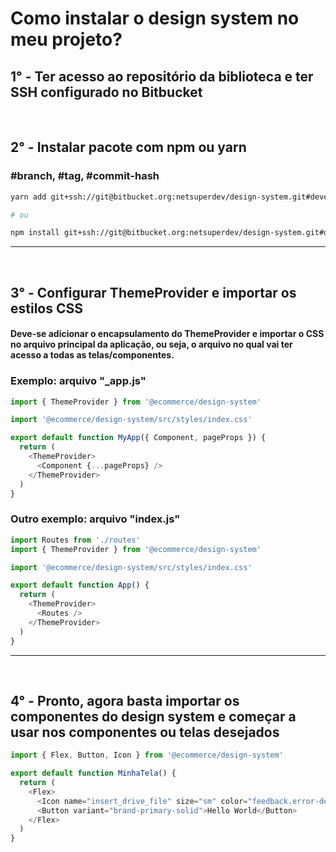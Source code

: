 # Como instalar o design system no meu projeto?

## 1° - Ter acesso ao repositório da biblioteca e ter SSH configurado no Bitbucket

&nbsp;

## 2° - Instalar pacote com npm ou yarn

### #branch, #tag, #commit-hash

```bash
yarn add git+ssh://git@bitbucket.org:netsuperdev/design-system.git#develop

# ou

npm install git+ssh://git@bitbucket.org:netsuperdev/design-system.git#develop
```

---

&nbsp;

## 3° - Configurar ThemeProvider e importar os estilos CSS

#### Deve-se adicionar o encapsulamento do ThemeProvider e importar o CSS no arquivo principal da aplicação, ou seja, o arquivo no qual vai ter acesso a todas as telas/componentes.

### Exemplo: arquivo "\_app.js"

```js
import { ThemeProvider } from '@ecommerce/design-system'

import '@ecommerce/design-system/src/styles/index.css'

export default function MyApp({ Component, pageProps }) {
  return (
    <ThemeProvider>
      <Component {...pageProps} />
    </ThemeProvider>
  )
}
```

### Outro exemplo: arquivo "index.js"

```js
import Routes from './routes'
import { ThemeProvider } from '@ecommerce/design-system'

import '@ecommerce/design-system/src/styles/index.css'

export default function App() {
  return (
    <ThemeProvider>
      <Routes />
    </ThemeProvider>
  )
}
```

---

&nbsp;

## 4° - Pronto, agora basta importar os componentes do design system e começar a usar nos componentes ou telas desejados

```js
import { Flex, Button, Icon } from '@ecommerce/design-system'

export default function MinhaTela() {
  return (
    <Flex>
      <Icon name="insert_drive_file" size="sm" color="feedback.error-default" />
      <Button variant="brand-primary-solid">Hello World</Button>
    </Flex>
  )
}
```
